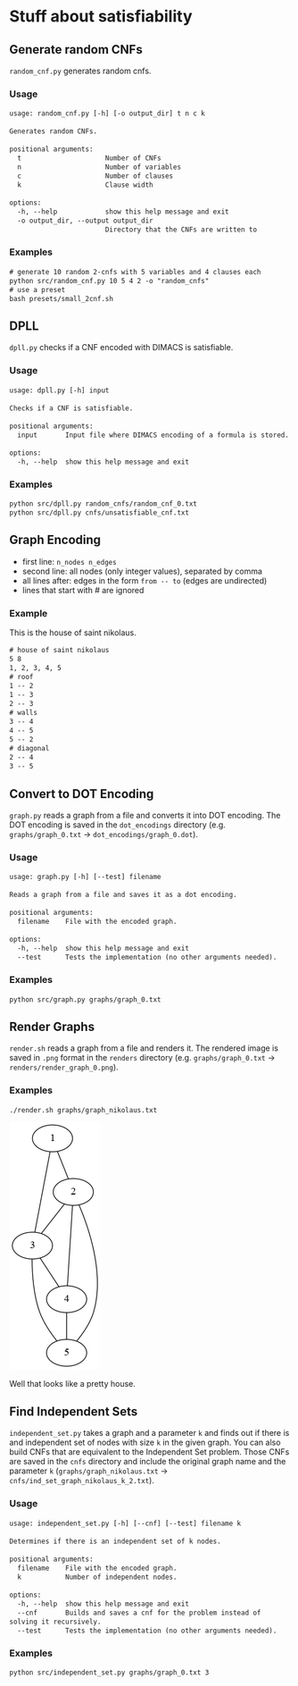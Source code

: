 # Stuff about satisfiability

## Generate random CNFs

`random_cnf.py` generates random cnfs.

### Usage

```text
usage: random_cnf.py [-h] [-o output_dir] t n c k

Generates random CNFs.

positional arguments:
  t                     Number of CNFs
  n                     Number of variables
  c                     Number of clauses
  k                     Clause width

options:
  -h, --help            show this help message and exit
  -o output_dir, --output output_dir
                        Directory that the CNFs are written to
```

### Examples

```text
# generate 10 random 2-cnfs with 5 variables and 4 clauses each
python src/random_cnf.py 10 5 4 2 -o "random_cnfs"
# use a preset
bash presets/small_2cnf.sh
```

## DPLL

`dpll.py` checks if a CNF encoded with DIMACS is satisfiable.

### Usage

```text
usage: dpll.py [-h] input

Checks if a CNF is satisfiable.

positional arguments:
  input       Input file where DIMACS encoding of a formula is stored.

options:
  -h, --help  show this help message and exit
```

### Examples

```text
python src/dpll.py random_cnfs/random_cnf_0.txt
python src/dpll.py cnfs/unsatisfiable_cnf.txt
```

## Graph Encoding

- first line: `n_nodes n_edges`
- second line: all nodes (only integer values), separated by comma
- all lines after: edges in the form `from -- to` (edges are undirected)
- lines that start with \# are ignored

### Example

This is the house of saint nikolaus.

```text
# house of saint nikolaus
5 8
1, 2, 3, 4, 5
# roof
1 -- 2
1 -- 3
2 -- 3
# walls
3 -- 4
4 -- 5
5 -- 2
# diagonal
2 -- 4
3 -- 5
```

## Convert to DOT Encoding

`graph.py` reads a graph from a file and converts it into DOT encoding. The DOT encoding is saved in the `dot_encodings` directory (e.g. `graphs/graph_0.txt` -> `dot_encodings/graph_0.dot`).

### Usage

```text
usage: graph.py [-h] [--test] filename

Reads a graph from a file and saves it as a dot encoding.

positional arguments:
  filename    File with the encoded graph.

options:
  -h, --help  show this help message and exit
  --test      Tests the implementation (no other arguments needed).
```

### Examples

```text
python src/graph.py graphs/graph_0.txt
```

## Render Graphs

`render.sh` reads a graph from a file and renders it. The rendered image is saved in `.png` format in the `renders` directory (e.g. `graphs/graph_0.txt` -> `renders/render_graph_0.png`).

### Examples

```text
./render.sh graphs/graph_nikolaus.txt
```

![House of Saint Nikolaus](renders/render_graph_nikolaus.png)

Well that looks like a pretty house.

## Find Independent Sets

`independent_set.py` takes a graph and a parameter `k` and finds out if there is and independent set of nodes with size `k` in the given graph. You can also build CNFs that are equivalent to the Independent Set problem. Those CNFs are saved in the `cnfs` directory and include the original graph name and the parameter `k` (`graphs/graph_nikolaus.txt` -> `cnfs/ind_set_graph_nikolaus_k_2.txt`).

### Usage

```text
usage: independent_set.py [-h] [--cnf] [--test] filename k

Determines if there is an independent set of k nodes.

positional arguments:
  filename    File with the encoded graph.
  k           Number of independent nodes.

options:
  -h, --help  show this help message and exit
  --cnf       Builds and saves a cnf for the problem instead of solving it recursively.
  --test      Tests the implementation (no other arguments needed).
```

### Examples

```text
python src/independent_set.py graphs/graph_0.txt 3
```
